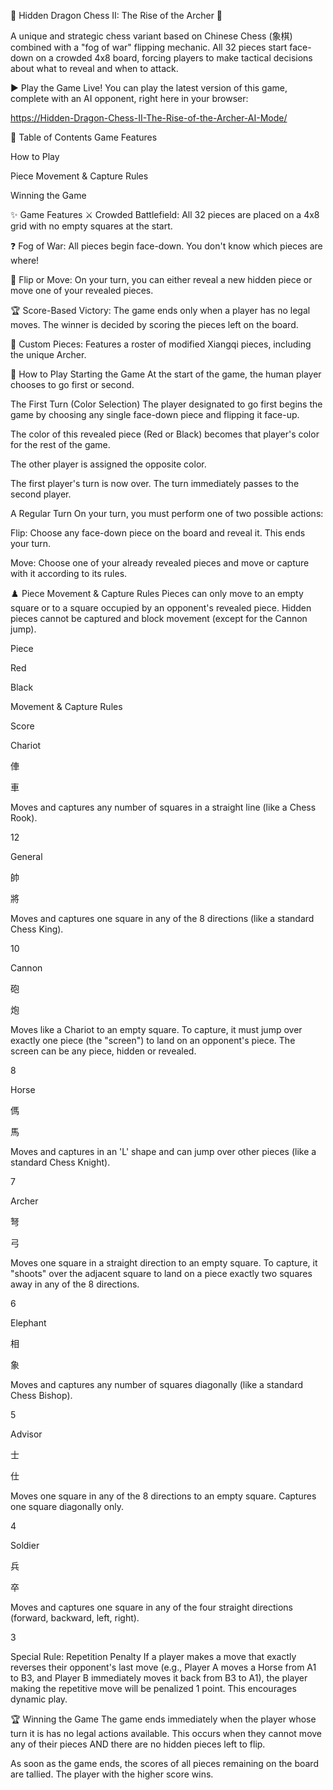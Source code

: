 🐲 Hidden Dragon Chess II: The Rise of the Archer 🐲



A unique and strategic chess variant based on Chinese Chess (象棋) combined with a "fog of war" flipping mechanic. All 32 pieces start face-down on a crowded 4x8 board, forcing players to make tactical decisions about what to reveal and when to attack.

▶️ Play the Game Live!
You can play the latest version of this game, complete with an AI opponent, right here in your browser:

[https://Hidden-Dragon-Chess-II-The-Rise-of-the-Archer-AI-Mode/](https://hhjpzhao.github.io/Hidden-Dragon-Chess-II-The-Rise-of-the-Archer-AI-Mode/)

📜 Table of Contents
Game Features

How to Play

Piece Movement & Capture Rules

Winning the Game

✨ Game Features
⚔️ Crowded Battlefield: All 32 pieces are placed on a 4x8 grid with no empty squares at the start.

❓ Fog of War: All pieces begin face-down. You don't know which pieces are where!

🤔 Flip or Move: On your turn, you can either reveal a new hidden piece or move one of your revealed pieces.

🏆 Score-Based Victory: The game ends only when a player has no legal moves. The winner is decided by scoring the pieces left on the board.

🏹 Custom Pieces: Features a roster of modified Xiangqi pieces, including the unique Archer.

📖 How to Play
Starting the Game
At the start of the game, the human player chooses to go first or second.

The First Turn (Color Selection)
The player designated to go first begins the game by choosing any single face-down piece and flipping it face-up.

The color of this revealed piece (Red or Black) becomes that player's color for the rest of the game.

The other player is assigned the opposite color.

The first player's turn is now over. The turn immediately passes to the second player.

A Regular Turn
On your turn, you must perform one of two possible actions:

Flip: Choose any face-down piece on the board and reveal it. This ends your turn.

Move: Choose one of your already revealed pieces and move or capture with it according to its rules.

♟️ Piece Movement & Capture Rules
Pieces can only move to an empty square or to a square occupied by an opponent's revealed piece. Hidden pieces cannot be captured and block movement (except for the Cannon jump).

Piece

Red

Black

Movement & Capture Rules

Score

Chariot

俥

車

Moves and captures any number of squares in a straight line (like a Chess Rook).

12

General

帥

將

Moves and captures one square in any of the 8 directions (like a standard Chess King).

10

Cannon

砲

炮

Moves like a Chariot to an empty square. To capture, it must jump over exactly one piece (the "screen") to land on an opponent's piece. The screen can be any piece, hidden or revealed.

8

Horse

傌

馬

Moves and captures in an 'L' shape and can jump over other pieces (like a standard Chess Knight).

7

Archer

弩

弓

Moves one square in a straight direction to an empty square. To capture, it "shoots" over the adjacent square to land on a piece exactly two squares away in any of the 8 directions.

6

Elephant

相

象

Moves and captures any number of squares diagonally (like a standard Chess Bishop).

5

Advisor

士

仕

Moves one square in any of the 8 directions to an empty square. Captures one square diagonally only.

4

Soldier

兵

卒

Moves and captures one square in any of the four straight directions (forward, backward, left, right).

3

Special Rule: Repetition Penalty
If a player makes a move that exactly reverses their opponent's last move (e.g., Player A moves a Horse from A1 to B3, and Player B immediately moves it back from B3 to A1), the player making the repetitive move will be penalized 1 point. This encourages dynamic play.

🏆 Winning the Game
The game ends immediately when the player whose turn it is has no legal actions available. This occurs when they cannot move any of their pieces AND there are no hidden pieces left to flip.

As soon as the game ends, the scores of all pieces remaining on the board are tallied. The player with the higher score wins.
